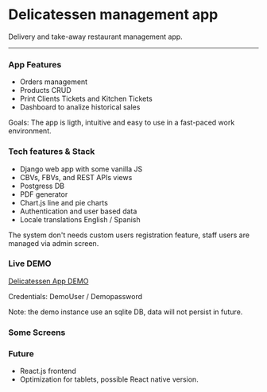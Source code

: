 
# Delicatessen management app

Delivery and take-away restaurant management app.

--------------

### App Features

- Orders management
- Products CRUD
- Print Clients Tickets and Kitchen Tickets
- Dashboard to analize historical sales

Goals: The app is ligth, intuitive and easy to use in a fast-paced work environment.


### Tech features & Stack

- Django web app with some vanilla JS
- CBVs, FBVs, and REST APIs views
- Postgress DB
- PDF generator
- Chart.js line and pie charts
- Authentication and user based data
- Locale translations English / Spanish


The system don't needs custom users registration feature, staff users are managed via admin screen. 

### Live DEMO

[Delicatessen App DEMO](https://delicatessen-demo.herokuapp.com/)

Credentials:  DemoUser / Demopassword

Note: the demo instance use an sqlite DB, data will not persist in future.

### Some Screens


### Future
- React.js frontend
- Optimization for tablets, possible React native version.

